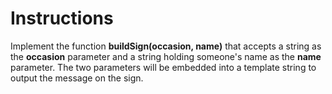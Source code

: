 # Instructions

Implement the function **buildSign(occasion, name)** that accepts a string as the **occasion** parameter and a string holding someone's name as the **name** parameter. The two parameters will be embedded into a template string to output the message on the sign.
